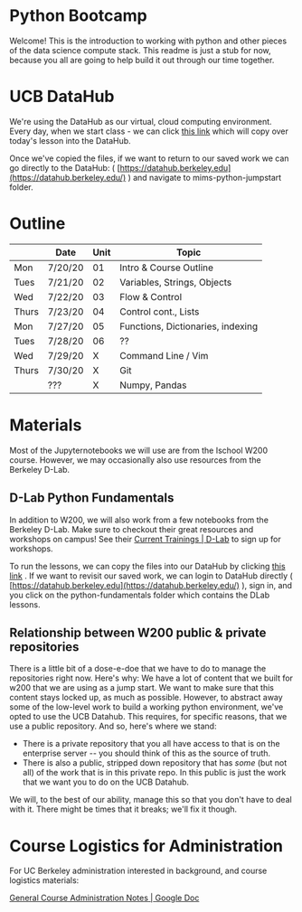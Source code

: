 # Python Bootcamp 

Welcome! This is the introduction to working with python and other pieces of the data science compute stack. 
This readme is just a stub for now, because you all are going to help build it out through our time together. 

# UCB DataHub 

We're using the DataHub as our virtual, cloud computing environment. Every day, when we start class - we can click [this link](https://datahub.berkeley.edu/hub/user-redirect/git-pull?repo=https%3A%2F%2Fgithub.com%2Fd-alex-hughes%2Fpython_jumpstart_public&urlpath=tree%2Fpython_jumpstart_public%2F) which will copy over today's lesson into the DataHub.

Once we've copied the files, if we want to return to our saved work we can go directly to the DataHub: ( [https://datahub.berkeley.edu](https://datahub.berkeley.edu/) ) and navigate to mims-python-jumpstart folder.

# Outline

|       | Date    | Unit | Topic                             |
|-------|---------|------|-----------------------------------|
| Mon   | 7/20/20 | 01   | Intro & Course Outline            |
| Tues  | 7/21/20 | 02   | Variables, Strings, Objects       |
| Wed   | 7/22/20 | 03   | Flow & Control                    |
| Thurs | 7/23/20 | 04   | Control cont., Lists              |
| Mon   | 7/27/20 | 05   | Functions, Dictionaries, indexing |
| Tues  | 7/28/20 | 06   | ??                                |
| Wed   | 7/29/20 | X    | Command Line / Vim                |
| Thurs | 7/30/20 | X    | Git                               |
|       | ???     | X    | Numpy, Pandas                         

# Materials
Most of the Jupyternotebooks we will use are from the Ischool W200 course. However, we may occasionally also use resources from the Berkeley D-Lab.

## D-Lab Python Fundamentals 
In addition to W200, we will also work from a few notebooks from the Berkeley D-Lab. Make sure to checkout their great resources and workshops on campus! See their [Current Trainings | D-Lab](http://dlab.berkeley.edu/training) to sign up for workshops.

To run the lessons, we can copy the files into our DataHub by clicking [this link](https://datahub.berkeley.edu/hub/user-redirect/git-pull?repo=https%3A%2F%2Fgithub.com%2Fdlab-berkeley%2Fpython-fundamentals&urlpath=tree%2Fpython-fundamentals%2F) . If we want to revisit our saved work, we can login to DataHub directly ( [https://datahub.berkeley.edu](https://datahub.berkeley.edu/) ), sign in, and you click on the python-fundamentals folder which contains the DLab lessons.

## Relationship between W200 public & private repositories 

There is a little bit of a dose-e-doe that we have to do to manage the repositories right now. Here's why: We have a lot of content that we built for w200 that we are using as a jump start. We want to make sure that this content stays locked up, as much as possible. 
However, to abstract away some of the low-level work to build a working python environment, we've opted to use the UCB Datahub. This requires, for specific reasons, that we use a public repository. And so, here's where we stand: 

- There is a private repository that you all have access to that is on the enterprise server -- you should think of this as the source of truth. 
- There is also a public, stripped down repository that has _some_ (but not all) of the work that is in this private repo. In this public is just the work that we want you to do on the UCB Datahub. 

We will, to the best of our ability, manage this so that you don't have to deal with it. There might be times that it breaks; we'll fix it though. 

# Course Logistics for Administration

For UC Berkeley administration interested in background, and course logistics materials:

[General Course Administration Notes | Google Doc](https://docs.google.com/document/d/1Xg2akoG9lB5GXeHLCiOjxgIaxL2mKP3JexUmEfbEPL8/edit?usp=sharing)